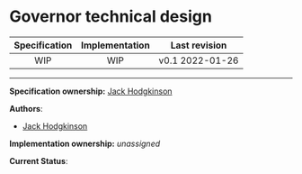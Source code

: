 # Governor technical design

| Specification | Implementation    | Last revision |
|:-----------:|:--------------:|:-------------:|
| WIP         |  WIP           | v0.1 2022-01-26 |

***

**Specification ownership:** [Jack Hodgkinson]

**Authors**:

-   [Jack Hodgkinson]

**Implementation ownership:** _unassigned_

[Jack Hodgkinson]: https://github.com/jhodgdev

**Current Status**:
